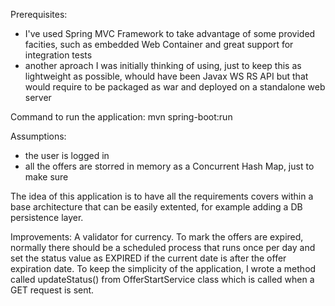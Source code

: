 Prerequisites:
- I've used Spring MVC Framework to take advantage of some provided facities, such as embedded Web Container and great support for integration tests
- another aproach I was initially thinking of using, just to keep this as lightweight as possible, whould have been Javax WS RS API but that would
 require to be packaged as war and deployed on a standalone web server

Command to run the application: mvn spring-boot:run

Assumptions:
- the user is logged in
- all the offers are storred in memory as a Concurrent Hash Map, just to make sure

The idea of this application is to have all the requirements covers within a base architecture that can be easily extented, for example adding a DB persistence layer.

Improvements:
A validator for currency.
To mark the offers are expired, normally there should be a scheduled process that runs once per day and set the status value as EXPIRED
if the current date is after the offer expiration date.
To keep the simplicity of the application, I wrote a method called updateStatus() from OfferStartService class which is called when a GET request is
sent.


